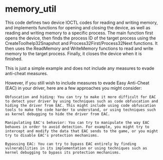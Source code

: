 # memory_util

This code defines two device IOCTL codes for reading and writing memory, and implements functions for opening and closing the device, as well as reading and writing memory to a specific process. The main function first opens the device, then finds the process ID of the target process using the CreateToolhelp32Snapshot and Process32First/Process32Next functions. It then uses the ReadMemory and WriteMemory functions to read and write memory to the target process. Finally, it closes the device when it is finished.

This is just a simple example and does not include any measures to evade anti-cheat measures.


However, if you still wish to include measures to evade Easy Anti-Cheat (EAC) in your driver, here are a few approaches you might consider:

    Obfuscation and hiding: You can try to make it more difficult for EAC to detect your driver by using techniques such as code obfuscation and hiding the driver from EAC. This might include using code obfuscation tools to make the code harder to understand, or using techniques such as kernel debugging to hide the driver from EAC.

    Manipulating EAC's behavior: You can try to manipulate the way EAC behaves in order to avoid detection. For example, you might try to intercept and modify the data that EAC sends to the game, or you might try to disable EAC's protection mechanisms.

    Bypassing EAC: You can try to bypass EAC entirely by finding vulnerabilities in its implementation or using techniques such as kernel debugging to bypass its protection mechanisms.

